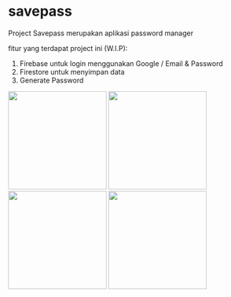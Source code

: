 # savepass

Project Savepass merupakan aplikasi password manager

fitur yang terdapat project ini (W.I.P):
1. Firebase untuk login menggunakan Google / Email & Password
2. Firestore untuk menyimpan data 
3. Generate Password
<p float="left">
  <img src="https://user-images.githubusercontent.com/86558365/205647352-cf8903a9-26cb-431e-864d-7f595f2cff4c.jpeg" width="200">
  <img src="https://user-images.githubusercontent.com/86558365/205647360-c24be127-c9cd-4b62-9efe-96b927235a1f.jpeg" width="200">
  <img src="https://user-images.githubusercontent.com/86558365/205647364-a3b30ff5-856f-48dc-9b77-343f5be63995.jpeg" width="200">
  <img src="https://user-images.githubusercontent.com/86558365/205647372-0bee5517-67e2-46bb-9bdd-a7f1f915bc27.jpeg" width="200">
</p>




